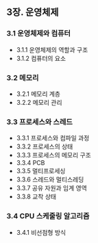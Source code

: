 ## 3장. 운영체제
### 3.1 운영체제와 컴퓨터
- 3.1.1 운영체제의 역할과 구조
- 3.1.2 컴퓨터의 요소
### 3.2 메모리
- 3.2.1 메모리 계층
- 3.2.2 메모리 관리
### 3.3 프로세스와 스레드
- 3.3.1 프로세스와 컴파일 과정
- 3.3.2 프로세스의 상태
- 3.3.3 프로세스의 메모리 구조
- 3.3.4 PCB
- 3.3.5 멀티프로세싱
- 3.3.6 스레드와 멀티스레딩
- 3.3.7 공유 자원과 임계 영역
- 3.3.8 교착 상태
### 3.4 CPU 스케줄링 알고리즘
- 3.4.1 비선점형 방식